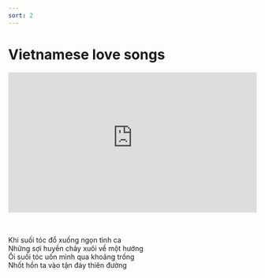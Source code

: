 ```yaml
---
sort: 2
---
```


# Vietnamese love songs

<div style="position:relative;padding-bottom:56.25%;">
<iframe src="https://www.youtube-nocookie.com/embed/videoseries?list=PLQpdLg156HYKatKdwmjDEKjWdJBWrqz8M ;showinfo=0"
        style="width:100%;height:100%;position:absolute;left:0px;top:0px;" frameborder="0"
        allow="accelerometer; autoplay; encrypted-media; gyroscope; picture-in-picture" allowfullscreen ></iframe> </div>  

\
\
Khi suối tóc đổ xuống ngọn tình ca \
Những sợi huyền chảy xuôi về một hướng \
Ôi suối tóc uốn mình qua khoảng trống \
Nhốt hồn ta vào tận đáy thiên đường 


